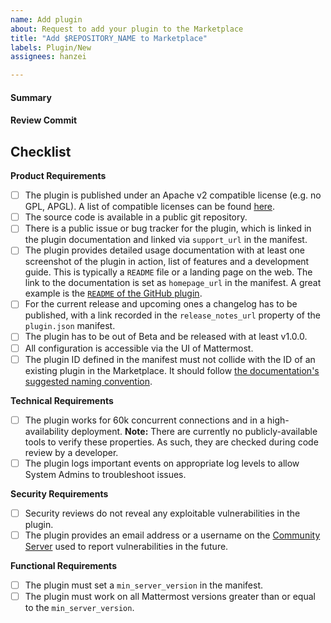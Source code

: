```yaml
---
name: Add plugin
about: Request to add your plugin to the Marketplace
title: "Add $REPOSITORY_NAME to Marketplace"
labels: Plugin/New
assignees: hanzei

---
```

<!--
Thank you very for submitting your plugin for consideration! A review process is required to ensure your plugin adheres to the quality standard of the Marketplace. This process may take a couple of weeks depending on Mattermost staff availability and any changes that are required.
Read https://developers.mattermost.com/extend/plugins/community-plugin-marketplace/ before submitting your plugin.
-->

#### Summary
<!--
A brief description what your plugin does. Consider including screenshots to help illustrate.
-->

#### Review Commit
<!--
Please link to an open-source repository and release that should be used for review. It does not suffice to point at an already built plugin: Mattermost code reviews and builds all plugins itself when listing in the marketplace.
-->

## Checklist
<!--
Please go trough this checklist and confirm every item. If your plugin doesn't fulfil every item, leave a comment explaining why.
-->

**Product Requirements**

- [ ] The plugin is published under an Apache v2 compatible license (e.g. no GPL, APGL). A list of compatible licenses can be found [here](https://apache.org/legal/resolved.html#category-a).
- [ ] The source code is available in a public git repository.
- [ ] There is a public issue or bug tracker for the plugin, which is linked in the plugin documentation and linked via `support_url` in the manifest.
- [ ] The plugin provides detailed usage documentation with at least one screenshot of the plugin in action, list of features and a development guide. This is typically a `README` file or a landing page on the web. The link to the documentation is set as `homepage_url` in the manifest. A great example is the [`README` of the GitHub plugin](https://github.com/mattermost/mattermost-plugin-github/blob/master/README.md).
- [ ] For the current release and upcoming ones a changelog has to be published, with a link recorded in the `release_notes_url` property of the `plugin.json` manifest.
- [ ] The plugin has to be out of Beta and be released with at least v1.0.0.
- [ ] All configuration is accessible via the UI of Mattermost.
- [ ] The plugin ID defined in the manifest must not collide with the ID of an existing plugin in the Marketplace. It should follow [the documentation's suggested naming convention](https://developers.mattermost.com/extend/plugins/manifest-reference/#id).

**Technical Requirements**

- [ ] The plugin works for 60k concurrent connections and in a high-availability deployment. **Note:** There are currently no publicly-available tools to verify these properties. As such, they are checked during code review by a developer.
- [ ] The plugin logs important events on appropriate log levels to allow System Admins to troubleshoot issues.

**Security Requirements**

- [ ] Security reviews do not reveal any exploitable vulnerabilities in the plugin.
- [ ] The plugin provides an email address or a username on the [Community Server](https://community.mattermost.com) used to report vulnerabilities in the future.

**Functional Requirements**

- [ ] The plugin must set a `min_server_version` in the manifest.
- [ ] The plugin must work on all Mattermost versions greater than or equal to the `min_server_version`.
